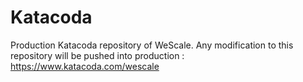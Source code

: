 # Katacoda

Production Katacoda repository of WeScale. Any modification to this repository will be pushed into production : https://www.katacoda.com/wescale